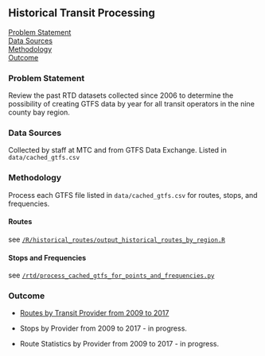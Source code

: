 ## Historical Transit Processing 

[Problem Statement](#problem-statement)   
[Data Sources](#data-sources)   
[Methodology](#methodology)   
[Outcome](#outcome)   

### Problem Statement  

Review the past RTD datasets collected since 2006 to determine the possibility of creating GTFS data by year for all transit operators in the nine county bay region.

### Data Sources

Collected by staff at MTC and from GTFS Data Exchange. Listed in `data/cached_gtfs.csv`

### Methodology

Process each GTFS file listed in `data/cached_gtfs.csv` for routes, stops, and frequencies.  

#### Routes

see [`/R/historical_routes/output_historical_routes_by_region.R`](https://github.com/BayAreaMetro/RegionalTransitDatabase/blob/afad7ec4096aad89d1d69aa9b22ae3cb7486fdf7/R/historical_routes/output_historical_routes_by_region.R)

#### Stops and Frequencies

see [`/rtd/process_cached_gtfs_for_points_and_frequencies.py`](https://github.com/BayAreaMetro/RegionalTransitDatabase/blob/f9359cd88d8879bb6fe348f20fed0db5a5d372e3/rtd/process_cached_gtfs_for_points_and_frequencies.py)

### Outcome

- [Routes by Transit Provider from 2009 to 2017](https://github.com/BayAreaMetro/transit-data) 

- Stops by Provider from 2009 to 2017 - in progress. 

- Route Statistics by Provider from 2009 to 2017 - in progress. 


